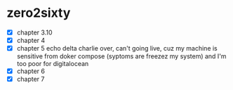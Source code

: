 # zero2sixty

- [x] chapter 3.10
- [x] chapter 4
- [x] chapter 5 echo delta charlie over, can't going live, cuz my machine is sensitive from doker compose (syptoms are freezez my system) and I'm too poor for digitalocean
- [x] chapter 6
- [x] chapter 7
